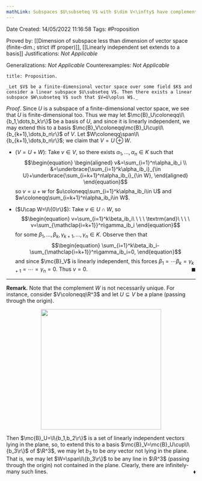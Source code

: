 ```yaml
---
mathLink: Subspaces $U\subseteq V$ with $\dim V<\infty$ have complements
---
```


<div class="topSpace"></div>

Date Created: 14/05/2022 11:16:58
Tags: #Proposition

Proved by: [[Dimension of subspace less than dimension of vector space (finite-dim.; strict iff proper)]], [[Linearly independent set extends to a basis]]
Justifications: _Not Applicable_

Generalizations: _Not Applicable_
Counterexamples: _Not Applicable_

``` ad-Proposition
title: Proposition.

_Let $V$ be a finite-dimensional vector space over some field $K$ and consider a linear subspace $U\subseteq V$. Then there exists a linear subspace $W\subseteq V$ such that $V=U\oplus W$._

```

_Proof_. Since $U$ is a subspace of a finite-dimensional vector space, we see that $U$ is finite-dimensional too. Thus we may let $\mc{B}_U\coloneqq\l\{b_1,\dots,b_k\r\}$ be a basis of $U$, and since it is linearly independent, we may extend this to a basis $\mc{B}_V\coloneqq\mc{B}_U\cup\l\{b_{k+1},\dots,b_n\r\}$ of $V$. Let $W\coloneqq\span\l\{b_{k+1},\dots,b_n\r\}$; we claim that $V=U\oplus W$.
* ($V=U+W$): Take $v\in V$, so there exists $\alpha_1,\dots,\alpha_n\in K$ such that
$$\begin{equation}
    \begin{aligned}
        v&=\sum_{i=1}^n\alpha_ib_i \\
        &=\underbrace{\sum_{i=1}^k\alpha_ib_i}_{\in U}+\underbrace{\sum_{i=k+1}^n\alpha_ib_i}_{\in W},
    \end{aligned}
\end{equation}$$
so $v=u+w$ for $u\coloneqq\sum_{i=1}^k\alpha_ib_i\in U$ and $w\coloneqq\sum_{i=k+1}^n\alpha_ib_i\in W$.

* ($U\cap W=\l\{0\r\}$): Take $v\in U\cap W$, so
$$\begin{equation}
    v=\sum_{i=1}^k\beta_ib_i\ \ \ \ \textrm{and}\ \ \ \ v=\sum_{\mathclap{i=k+1}}^n\gamma_ib_i
\end{equation}$$
for some $\beta_1,\dots,\beta_k,\gamma_{k+1},\dots,\gamma_n\in K$. Observe then that
$$\begin{equation}
    \sum_{i=1}^k\beta_ib_i-\sum_{\mathclap{i=k+1}}^n\gamma_ib_i=0,
\end{equation}$$
and since $\mc{B}_V$ is linearly independent, this forces $\beta_1=\cdots\beta_k=\gamma_{k+1}=\cdots=\gamma_n=0$. Thus $v=0$.<span style="float:right;">$\blacksquare$</span>

---

**Remark.** Note that the complement $W$ is not necessarily unique. For instance, consider $V\coloneqq\R^3$ and let $U\subseteq V$ be a plane (passing through the origin).

<center><img src="app://local/home/zhao/Dropbox/MathWiki/Images/2022-05-14_114740/image.svg", width=320></center>

Then $\mc{B}_U=\l\{b_1,b_2\r\}$ is a set of linearly independent vectors lying in the plane, so, to extend this to a basis $\mc{B}_V=\mc{B}_U\cup\l\{b_3\r\}$ of $\R^3$, we may let $b_3$ to be _any_ vector not lying in the plane. That is, we may let $W=\span\l\{b_3\r\}$ to be any line in $\R^3$ (passing through the origin) not contained in the plane. Clearly, there are infinitely-many such lines.<span style="float:right;">$\blacklozenge$</span>

